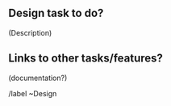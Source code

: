 ## Design task to do?

(Description)




## Links to other tasks/features?


(documentation?)

/label ~Design
